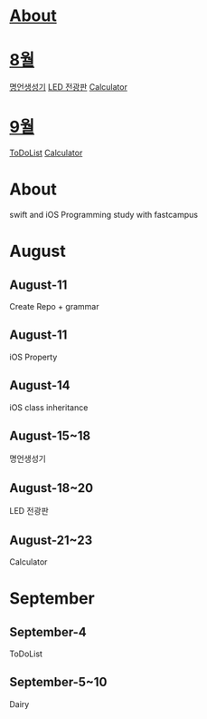 # [About](#About)<br>
# [8월](#August)<br>
[명언생성기](#August-15~18)
[LED 전광판](#August-18~20)
[Calculator](#August-21~23)

# [9월](#September)<br>
[ToDoList](#September-4)
[Calculator](#September-5~10)

# About
swift and iOS Programming study with fastcampus

# August
## August-11
Create Repo + grammar
## August-11
iOS Property
## August-14
iOS class inheritance
## August-15~18
명언생성기
## August-18~20
LED 전광판
## August-21~23
Calculator

# September
## September-4
ToDoList
## September-5~10
Dairy
